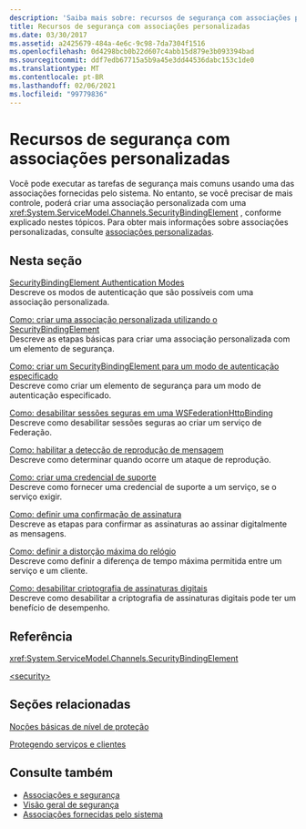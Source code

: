 ```yaml
---
description: 'Saiba mais sobre: recursos de segurança com associações personalizadas'
title: Recursos de segurança com associações personalizadas
ms.date: 03/30/2017
ms.assetid: a2425679-484a-4e6c-9c98-7da7304f1516
ms.openlocfilehash: 0d4298bcb0b22d607c4abb15d879e3b093394bad
ms.sourcegitcommit: ddf7edb67715a5b9a45e3dd44536dabc153c1de0
ms.translationtype: MT
ms.contentlocale: pt-BR
ms.lasthandoff: 02/06/2021
ms.locfileid: "99779836"
---
```

# <a name="security-capabilities-with-custom-bindings"></a>Recursos de segurança com associações personalizadas

Você pode executar as tarefas de segurança mais comuns usando uma das associações fornecidas pelo sistema. No entanto, se você precisar de mais controle, poderá criar uma associação personalizada com uma <xref:System.ServiceModel.Channels.SecurityBindingElement> , conforme explicado nestes tópicos. Para obter mais informações sobre associações personalizadas, consulte [associações personalizadas](../extending/custom-bindings.md).  
  
## <a name="in-this-section"></a>Nesta seção  

 [SecurityBindingElement Authentication Modes](securitybindingelement-authentication-modes.md)  
 Descreve os modos de autenticação que são possíveis com uma associação personalizada.  
  
 [Como: criar uma associação personalizada utilizando o SecurityBindingElement](how-to-create-a-custom-binding-using-the-securitybindingelement.md)  
 Descreve as etapas básicas para criar uma associação personalizada com um elemento de segurança.  
  
 [Como: criar um SecurityBindingElement para um modo de autenticação especificado](how-to-create-a-securitybindingelement-for-a-specified-authentication-mode.md)  
 Descreve como criar um elemento de segurança para um modo de autenticação especificado.  
  
 [Como: desabilitar sessões seguras em uma WSFederationHttpBinding](how-to-disable-secure-sessions-on-a-wsfederationhttpbinding.md)  
 Descreve como desabilitar sessões seguras ao criar um serviço de Federação.  
  
 [Como: habilitar a detecção de reprodução de mensagem](how-to-enable-message-replay-detection.md)  
 Descreve como determinar quando ocorre um ataque de reprodução.  
  
 [Como: criar uma credencial de suporte](how-to-create-a-supporting-credential.md)  
 Descreve como fornecer uma credencial de suporte a um serviço, se o serviço exigir.  
  
 [Como: definir uma confirmação de assinatura](how-to-set-up-a-signature-confirmation.md)  
 Descreve as etapas para confirmar as assinaturas ao assinar digitalmente as mensagens.  
  
 [Como: definir a distorção máxima do relógio](how-to-set-a-max-clock-skew.md)  
 Descreve como definir a diferença de tempo máxima permitida entre um serviço e um cliente.  
  
 [Como: desabilitar criptografia de assinaturas digitais](how-to-disable-encryption-of-digital-signatures.md)  
 Descreve como desabilitar a criptografia de assinaturas digitais pode ter um benefício de desempenho.  
  
## <a name="reference"></a>Referência  

 <xref:System.ServiceModel.Channels.SecurityBindingElement>  
  
 [\<security>](../../configure-apps/file-schema/wcf/security-of-custombinding.md)  
  
## <a name="related-sections"></a>Seções relacionadas  

 [Noções básicas de nível de proteção](../understanding-protection-level.md)  
  
 [Protegendo serviços e clientes](securing-services-and-clients.md)  
  
## <a name="see-also"></a>Consulte também

- [Associações e segurança](bindings-and-security.md)
- [Visão geral de segurança](security-overview.md)
- [Associações fornecidas pelo sistema](../system-provided-bindings.md)
